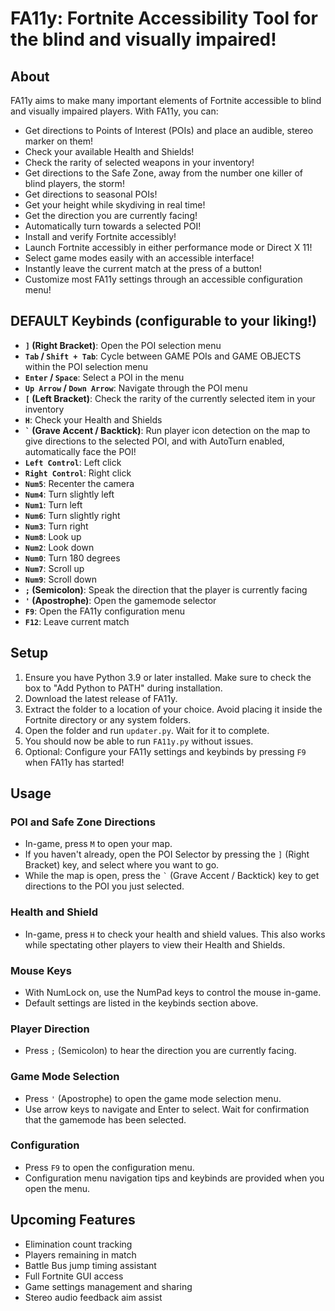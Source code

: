 # FA11y: Fortnite Accessibility Tool for the blind and visually impaired!

## About
FA11y aims to make many important elements of Fortnite accessible to blind and visually impaired players. With FA11y, you can:

- Get directions to Points of Interest (POIs) and place an audible, stereo marker on them!
- Check your available Health and Shields!
- Check the rarity of selected weapons in your inventory!
- Get directions to the Safe Zone, away from the number one killer of blind players, the storm!
- Get directions to seasonal POIs!
- Get your height while skydiving in real time!
- Get the direction you are currently facing!
- Automatically turn towards a selected POI!
- Install and verify Fortnite accessibly!
- Launch Fortnite accessibly in either performance mode or Direct X 11!
- Select game modes easily with an accessible interface!
- Instantly leave the current match at the press of a button!
- Customize most FA11y settings through an accessible configuration menu!

## DEFAULT Keybinds (configurable to your liking!)

- **`]` (Right Bracket)**: Open the POI selection menu
- **`Tab` / `Shift + Tab`**: Cycle between GAME POIs and GAME OBJECTS within the POI selection menu
- **`Enter` / `Space`**: Select a POI in the menu
- **`Up Arrow` / `Down Arrow`**: Navigate through the POI menu
- **`[` (Left Bracket)**: Check the rarity of the currently selected item in your inventory
- **`H`**: Check your Health and Shields
- **`` ` `` (Grave Accent / Backtick)**: Run player icon detection on the map to give directions to the selected POI, and with AutoTurn enabled, automatically face the POI!
- **`Left Control`**: Left click
- **`Right Control`**: Right click
- **`Num5`**: Recenter the camera
- **`Num4`**: Turn slightly left
- **`Num1`**: Turn left
- **`Num6`**: Turn slightly right
- **`Num3`**: Turn right
- **`Num8`**: Look up
- **`Num2`**: Look down
- **`Num0`**: Turn 180 degrees
- **`Num7`**: Scroll up
- **`Num9`**: Scroll down
- **`;` (Semicolon)**: Speak the direction that the player is currently facing
- **`'` (Apostrophe)**: Open the gamemode selector
- **`F9`**: Open the FA11y configuration menu
- **`F12`**: Leave current match

## Setup
1. Ensure you have Python 3.9 or later installed. Make sure to check the box to "Add Python to PATH" during installation.
2. Download the latest release of FA11y.
3. Extract the folder to a location of your choice. Avoid placing it inside the Fortnite directory or any system folders.
4. Open the folder and run `updater.py`. Wait for it to complete.
5. You should now be able to run `FA11y.py` without issues.
6. Optional: Configure your FA11y settings and keybinds by pressing `F9` when FA11y has started!

## Usage

### POI and Safe Zone Directions
- In-game, press `M` to open your map.
- If you haven't already, open the POI Selector by pressing the `]` (Right Bracket) key, and select where you want to go.
- While the map is open, press the `` ` `` (Grave Accent / Backtick) key to get directions to the POI you just selected.

### Health and Shield
- In-game, press `H` to check your health and shield values. This also works while spectating other players to view their Health and Shields.

### Mouse Keys
- With NumLock on, use the NumPad keys to control the mouse in-game.
- Default settings are listed in the keybinds section above.

### Player Direction
- Press `;` (Semicolon) to hear the direction you are currently facing.

### Game Mode Selection
- Press `'` (Apostrophe) to open the game mode selection menu.
- Use arrow keys to navigate and Enter to select. Wait for confirmation that the gamemode has been selected.

### Configuration
- Press `F9` to open the configuration menu.
- Configuration menu navigation tips and keybinds are provided when you open the menu.

## Upcoming Features
- Elimination count tracking
- Players remaining in match
- Battle Bus jump timing assistant
- Full Fortnite GUI access
- Game settings management and sharing
- Stereo audio feedback aim assist
